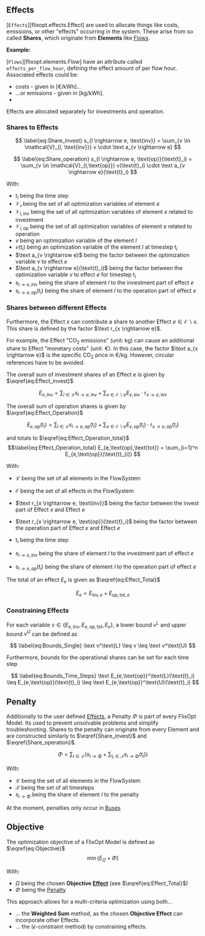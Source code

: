 ## Effects
[`Effects`][flixopt.effects.Effect] are used to allocate things like costs, emissions, or other "effects" occurring in the system.
These arise from so called **Shares**, which originate from **Elements** like [Flows](../elements/Flow.md).

**Example:**

[`Flows`][flixopt.elements.Flow] have an attribute called `effects_per_flow_hour`, defining the effect amount of per flow hour.
Associated effects could be:
- costs - given in [€/kWh]...
- ...or emissions - given in [kg/kWh].
-
Effects are allocated separately for investments and operation.

### Shares to Effects

$$ \label{eq:Share_invest}
s_{l \rightarrow e, \text{inv}} = \sum_{v \in \mathcal{V}_{l, \text{inv}}} v \cdot \text a_{v \rightarrow e}
$$

$$ \label{eq:Share_operation}
s_{l \rightarrow e, \text{op}}(\text{t}_i) = \sum_{v \in \mathcal{V}_{l,\text{op}}} v(\text{t}_i) \cdot \text a_{v \rightarrow e}(\text{t}_i)
$$

With:

- $\text{t}_i$ being the time step
- $\mathcal{V_l}$ being the set of all optimization variables of element $e$
- $\mathcal{V}_{l, \text{inv}}$ being the set of all optimization variables of element $e$ related to investment
- $\mathcal{V}_{l, \text{op}}$ being the set of all optimization variables of element $e$ related to operation
- $v$ being an optimization variable of the element $l$
- $v(\text{t}_i)$ being an optimization variable of the element $l$ at timestep $\text{t}_i$
- $\text a_{v \rightarrow e}$ being the factor between the optimization variable $v$ to effect $e$
- $\text a_{v \rightarrow e}(\text{t}_i)$ being the factor between the optimization variable $v$ to effect $e$ for timestep $\text{t}_i$
- $s_{l \rightarrow e, \text{inv}}$ being the share of element $l$ to the investment part of effect $e$
- $s_{l \rightarrow e, \text{op}}(\text{t}_i)$ being the share of element $l$ to the operation part of effect $e$

### Shares between different Effects

Furthermore, the Effect $x$ can contribute a share to another Effect ${e} \in \mathcal{E}\backslash x$.
This share is defined by the factor $\text r_{x \rightarrow e}$.

For example, the Effect "CO$_2$ emissions" (unit: kg)
can cause an additional share to Effect "monetary costs" (unit: €).
In this case, the factor $\text a_{x \rightarrow e}$ is the specific CO$_2$ price in €/kg. However, circular references have to be avoided.

The overall sum of investment shares of an Effect $e$ is given by $\eqref{eq:Effect_invest}$

$$ \label{eq:Effect_invest}
E_{e, \text{inv}} =
\sum_{l \in \mathcal{L}} s_{l \rightarrow e,\text{inv}} +
\sum_{x \in \mathcal{E}\backslash e} E_{x, \text{inv}}  \cdot \text{r}_{x \rightarrow  e,\text{inv}}
$$

The overall sum of operation shares is given by $\eqref{eq:Effect_Operation}$

$$ \label{eq:Effect_Operation}
E_{e, \text{op}}(\text{t}_{i}) =
\sum_{l \in \mathcal{L}} s_{l \rightarrow e, \text{op}}(\text{t}_i) +
\sum_{x \in \mathcal{E}\backslash e} E_{x, \text{op}}(\text{t}_i) \cdot \text{r}_{x \rightarrow {e},\text{op}}(\text{t}_i)
$$

and totals to $\eqref{eq:Effect_Operation_total}$
$$\label{eq:Effect_Operation_total}
E_{e,\text{op},\text{tot}} = \sum_{i=1}^n  E_{e,\text{op}}(\text{t}_{i})
$$

With:

- $\mathcal{L}$ being the set of all elements in the FlowSystem
- $\mathcal{E}$ being the set of all effects in the FlowSystem
- $\text r_{x \rightarrow e, \text{inv}}$ being the factor between the invest part of Effect $x$ and Effect $e$
- $\text r_{x \rightarrow e, \text{op}}(\text{t}_i)$ being the factor between the operation part of Effect $x$ and Effect $e$

- $\text{t}_i$ being the time step
- $s_{l \rightarrow e, \text{inv}}$ being the share of element $l$ to the investment part of effect $e$
- $s_{l \rightarrow e, \text{op}}(\text{t}_i)$ being the share of element $l$ to the operation part of effect $e$


The total of an effect $E_{e}$ is given as $\eqref{eq:Effect_Total}$

$$ \label{eq:Effect_Total}
E_{e} = E_{\text{inv},e} +E_{\text{op},\text{tot},e}
$$

### Constraining Effects

For each variable $v \in \{ E_{e,\text{inv}}, E_{e,\text{op},\text{tot}}, E_e\}$, a lower bound $v^\text{L}$ and upper bound $v^\text{U}$ can be defined as

$$ \label{eq:Bounds_Single}
\text v^\text{L} \leq v \leq \text v^\text{U}
$$

Furthermore, bounds for the operational shares can be set for each time step

$$ \label{eq:Bounds_Time_Steps}
\text E_{e,\text{op}}^\text{L}(\text{t}_i) \leq E_{e,\text{op}}(\text{t}_i) \leq \text E_{e,\text{op}}^\text{U}(\text{t}_i)
$$

## Penalty

Additionally to the user defined [Effects](#effects), a Penalty $\Phi$ is part of every FlixOpt Model.
Its used to prevent unsolvable problems and simplify troubleshooting.
Shares to the penalty can originate from every Element and are constructed similarly to
$\eqref{Share_invest}$ and  $\eqref{Share_operation}$.

$$ \label{eq:Penalty}
\Phi = \sum_{l \in \mathcal{L}} \left( s_{l \rightarrow \Phi}  +\sum_{\text{t}_i \in \mathcal{T}} s_{l \rightarrow \Phi}(\text{t}_{i}) \right)
$$

With:

- $\mathcal{L}$ being the set of all elements in the FlowSystem
- $\mathcal{T}$ being the set of all timesteps
- $s_{l \rightarrow \Phi}$ being the share of element $l$ to the penalty

At the moment, penalties only occur in [Buses](../elements/Bus.md)

## Objective

The optimization objective of a FlixOpt Model is defined as $\eqref{eq:Objective}$
$$ \label{eq:Objective}
\min(E_{\Omega} + \Phi)
$$

With:

- $\Omega$ being the chosen **Objective [Effect](#effects)** (see $\eqref{eq:Effect_Total}$)
- $\Phi$ being the [Penalty](#penalty)

This approach allows for a multi-criteria optimization using both...
 - ... the **Weighted Sum** method, as the chosen **Objective Effect** can incorporate other Effects.
 - ... the ($\epsilon$-constraint method) by constraining effects.
